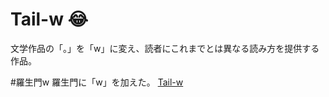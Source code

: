 # Tail-w :joy:
文学作品の「。」を「w」に変え、読者にこれまでとは異なる読み方を提供する作品。

#羅生門w
羅生門に「w」を加えた。
[Tail-w](http://naoyashiga.github.io/Tail-w/)
